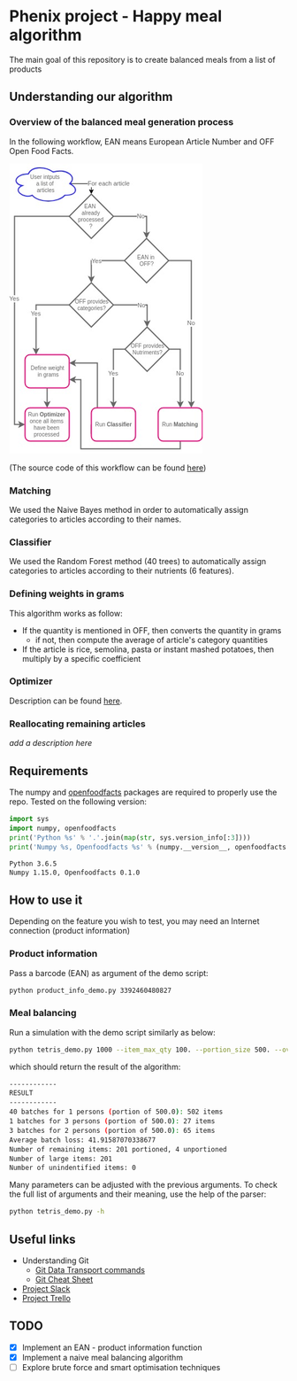 # Phenix project - Happy meal algorithm

The main goal of this repository is to create balanced meals from a list of products

## Understanding our algorithm
### Overview of the balanced meal generation process

In the following workflow, EAN means European Article Number and OFF Open Food Facts.

![Image](Input2BalancedMeals.jpg "icon")

(The source code of this workflow can be found [here](Input2BalancedMeals.xml))

### Matching
We used the Naive Bayes method in order to automatically assign categories to articles according to their names.
### Classifier
We used the Random Forest method (40 trees) to automatically assign categories to articles according to their nutrients (6 features).
### Defining weights in grams
This algorithm works as follow: 

- If the quantity is mentioned in OFF, then converts the quantity in grams
    - if not, then compute the average of article's category quantities
- If the article is rice, semolina, pasta or instant mashed potatoes, then multiply by a specific coefficient
### Optimizer
Description can be found [here](https://github.com/dataforgoodfr/batch5_phenix_happymeal/tree/master/algos-optimisation).
### Reallocating remaining articles
_add a description here_

## Requirements
The numpy and [openfoodfacts](https://github.com/openfoodfacts/openfoodfacts-python) packages are required to properly use the repo.
Tested on the following version:
```python
import sys
import numpy, openfoodfacts
print('Python %s' % '.'.join(map(str, sys.version_info[:3])))
print('Numpy %s, Openfoodfacts %s' % (numpy.__version__, openfoodfacts.__version__))
```
```console
Python 3.6.5
Numpy 1.15.0, Openfoodfacts 0.1.0
```

## How to use it
Depending on the feature you wish to test, you may need an Internet connection (product information)

### Product information

Pass a barcode (EAN) as argument of the demo script:
```bash
python product_info_demo.py 3392460480827
```

### Meal balancing

Run a simulation with the demo script similarly as below:
```bash
python tetris_demo.py 1000 --item_max_qty 100. --portion_size 500. --overflow_thresh 0.2 --underflow_thresh 0.1
```

which should return the result of the algorithm:
```bash
------------
RESULT
------------
40 batches for 1 persons (portion of 500.0): 502 items
1 batches for 3 persons (portion of 500.0): 27 items
3 batches for 2 persons (portion of 500.0): 65 items
Average batch loss: 41.91587070338677
Number of remaining items: 201 portioned, 4 unportioned
Number of large items: 201
Number of unindentified items: 0
```

Many parameters can be adjusted with the previous arguments.
To check the full list of arguments and their meaning, use the help of the parser:
```bash
python tetris_demo.py -h
```

## Useful links

- Understanding Git
    - [Git Data Transport commands](https://appendtonew.wpengine.com/wp-content/uploads/2015/06/Screen-Shot-2015-06-24-at-8.37.13-PM-1024x663.png)
    - [Git Cheat Sheet](https://www.dropbox.com/s/jsivybz7qmj4od4/git-cheat-sheet-v2.pdf?dl=0)
- [Project Slack](https://data-for-good.slack.com)
- [Project Trello](https://trello.com/b/X9SX81OU/algo-matching-db-open-food-fact)


## TODO
- [x] Implement an EAN - product information function
- [x] Implement a naive meal balancing algorithm
- [ ] Explore brute force and smart optimisation techniques
